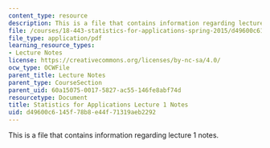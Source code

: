 ```yaml
---
content_type: resource
description: This is a file that contains information regarding lecture 1 notes.
file: /courses/18-443-statistics-for-applications-spring-2015/d49600c6145f78b8e44f71319aeb2292_MIT18_443S15_LEC1.pdf
file_type: application/pdf
learning_resource_types:
- Lecture Notes
license: https://creativecommons.org/licenses/by-nc-sa/4.0/
ocw_type: OCWFile
parent_title: Lecture Notes
parent_type: CourseSection
parent_uid: 60a15075-0017-5827-ac55-146fe8abf74d
resourcetype: Document
title: Statistics for Applications Lecture 1 Notes
uid: d49600c6-145f-78b8-e44f-71319aeb2292
---
```

This is a file that contains information regarding lecture 1 notes.